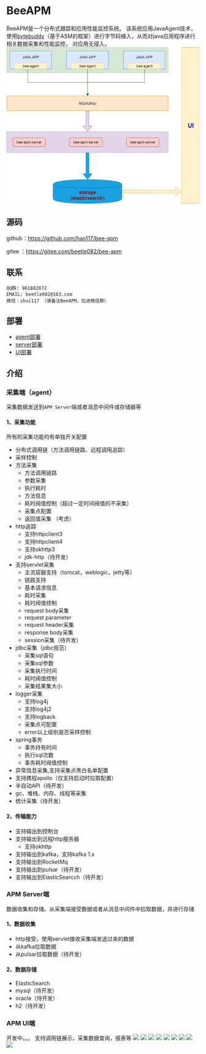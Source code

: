 # BeeAPM
BeeAPM是一个分布式跟踪和应用性能监控系统。
该系统应用JavaAgent技术，使用[bytebuddy](https://github.com/raphw/byte-buddy)（基于ASM的框架）进行字节码植入，从而对java应用程序进行相关数据采集和性能监控，
对应用无侵入。
![](./docs/pic/arch.png)
## 源码
github：https://github.com/hao117/bee-apm

gitee ：https://gitee.com/beetle082/bee-apm

## 联系
```
QQ群: 961882872
EMAIL: beetle082@163.com
微信：shui117 （请备注BeeAPM，拉进微信群）
```

## 部署
- [agent部署](docs/cn/agent-deploy.md)
- [server部署](docs/cn/server-deploy.md)
- [UI部署](docs/cn/ui-deploy.md)

## 介绍
### 采集端（agent）
采集数据发送到`APM Server`端或者消息中间件或存储器等
#### 1、采集功能
所有的采集功能均有单独开关配置
- 分布式调用链（方法调用链路、远程调用追踪）
- 采样控制
- 方法采集
    - 方法调用链路
    - 参数采集
    - 执行耗时
    - 方法信息
    - 耗时阀值控制（超过一定时间阀值的不采集）
    - 采集点配置
    - 返回值采集 （考虑）
- http追踪
    - 支持httpclient3
    - 支持httpclient4
    - 支持okhttp3
    - jdk-http（待开发）
- 支持servlet采集
    - 主流容器支持（tomcat，weblogic，jetty等）
    - 链路支持
    - 基本请求信息
    - 耗时采集
    - 耗时阀值控制
    - request body采集
    - request parameter
    - request header采集
    - response body采集
    - session采集（待开发）
- jdbc采集（jdbc规范）
    - 采集sql语句
    - 采集sql参数
    - 采集执行时间
    - 耗时阀值控制
    - 采集结果集大小
- logger采集
    - 支持log4j
    - 支持log4j2
    - 支持logback
    - 采集点可配置
    - error以上级别是否采样控制
- spring事务
    - 事务持有时间
    - 执行sql次数
    - 事务耗时阀值控制
- 异常信息采集,支持采集点黑白名单配置
- 支持携程apollo（仅支持启动时拉取配置）
- 半自动API（待开发）
- gc、堆栈、内存、线程等采集
- 统计采集（待开发）

#### 2、传输能力
- 支持输出到控制台
- 支持输出到远程http服务器
    - 支持okhttp
- 支持输出到kafka，支持kafka 1.x
- 支持输出到RocketMq
- 支持输出到pulsar（待开发）
- 支持输出到ElasticSearcch（待开发）

### APM Server端
数据收集和存储。从采集端接受数据或者从消息中间件中拉取数据，并进行存储
#### 1、数据收集
- http接受，使用servlet接收采集端发送过来的数据
- 从kafka拉取数据
- 从pulsar拉取数据（待开发）

#### 2、数据存储
- ElasticSearch
- mysql（待开发）
- oracle（待开发）
- h2（待开发）

### APM UI端
开发中。。。
支持调用链展示，采集数据查询，报表等
![](./docs/pic/beeapm.png)
![](./docs/pic/request.png)
![](./docs/pic/link.png)
![](./docs/pic/topo.png)
![](./docs/pic/method.png)
![](./docs/pic/sql.png)
![](./docs/pic/tx.png)
![](./docs/pic/logger.png)
![](./docs/pic/inst.png)


